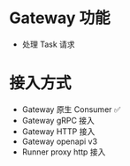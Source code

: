 
# Gateway 功能
- 处理 Task 请求

# 接入方式
- Gateway 原生 Consumer ✅
- Gateway gRPC 接入 
- Gateway HTTP 接入
- Gateway openapi v3
- Runner proxy http 接入
